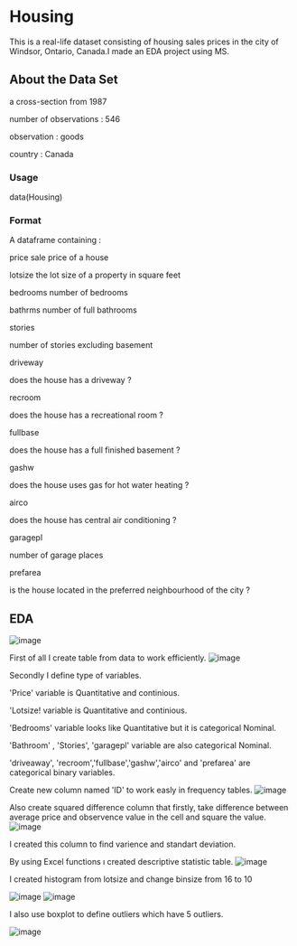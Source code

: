 # Housing
This is a real-life dataset consisting of housing sales prices in the city of Windsor, Ontario, Canada.I made an EDA project using MS.
## About the Data Set

a cross-section from 1987

number of observations : 546

observation : goods

country : Canada

### Usage

data(Housing)

### Format
A dataframe containing :

price
sale price of a house

lotsize
the lot size of a property in square feet

bedrooms
number of bedrooms

bathrms
number of full bathrooms

stories

number of stories excluding basement

driveway

does the house has a driveway ?

recroom

does the house has a recreational room ?

fullbase

does the house has a full finished basement ?

gashw

does the house uses gas for hot water heating ?

airco

does the house has central air conditioning ?

garagepl

number of garage places

prefarea

is the house located in the preferred neighbourhood of the city ?

## EDA 
![image](https://github.com/user-attachments/assets/c42308cb-69a4-4860-9b2f-4bba8022e3b0)

First of all I create table from data to work efficiently.
![image](https://github.com/user-attachments/assets/1123f307-9853-4456-9fa3-b369769d2b2c)

Secondly I define type of variables.

'Price' variable is Quantitative and continious.

'Lotsize! variable is Quantitative and continious.

'Bedrooms' variable looks like Quantitative but it is categorical Nominal.

'Bathroom' , 'Stories', 'garagepl' variable are also categorical Nominal.

'driveaway', 'recroom','fullbase','gashw','airco' and 'prefarea' are categorical binary variables.

Create new column named 'ID' to work easly in frequency tables.
![image](https://github.com/user-attachments/assets/19583b7b-ff56-4559-b13a-92cdcd508d59)

Also create squared difference column that firstly, take difference between average price and observence value in the cell and square the value.
![image](https://github.com/user-attachments/assets/7d6d5b8d-69fc-4455-a0e8-a3c2417392c9)

I created this column to find varience and standart deviation.

By using Excel functions ı created descriptive statistic table.
![image](https://github.com/user-attachments/assets/0a2cba7e-9407-4136-8596-27cbccbf5e8c)

I created histogram from lotsize and change binsize from 16 to 10

![image](https://github.com/user-attachments/assets/1cea1d7a-c504-452e-9a44-fe6a06349396)
![image](https://github.com/user-attachments/assets/111dc762-1c4b-4e57-be3c-a02794bd0a79)

I also use boxplot to define outliers which have 5 outliers.

![image](https://github.com/user-attachments/assets/19bf2dca-c848-40a6-8531-8185d52bb6a8)










